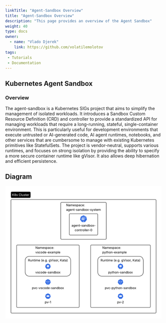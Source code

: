 ```yaml
---
linkTitle: "Agent-Sandbox Overview"
title: "Agent-Sandbox Overview"
description: "This page provides an overview of the Agent Sandbox"
weight: 40
type: docs
owner: 
  - name: "Vlado Djerek"
    link: https://github.com/volatilemolotov
tags:
 - Tutorials
 - Documentation
---
```


## Kubernetes Agent Sandbox

### Overview

The agent-sandbox is a Kubernetes SIGs project that aims to simplify the management of isolated workloads. It introduces a Sandbox Custom Resource Definition (CRD) and controller to provide a standardized API for managing workloads that require a long-running, stateful, single-container environment. This is particularly useful for development environments that execute untrusted or AI-generated code, AI agent runtimes, notebooks, and other services that are cumbersome to manage with existing Kubernetes primitives like StatefulSets. The project is vendor-neutral, supports various runtimes, and focuses on strong isolation by providing the ability to specify a more secure container runtime like gVisor. It also allows deep hibernation and efficient persistence.

## Diagram

![alt](diagram.png)
